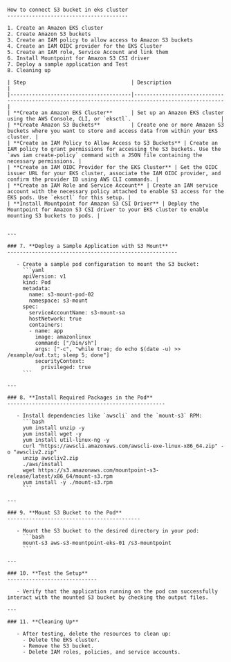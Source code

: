 
```

How to connect S3 bucket in eks cluster
---------------------------------------

1. Create an Amazon EKS cluster
2. Create Amazon S3 buckets
3. Create an IAM policy to allow access to Amazon S3 buckets
4. Create an IAM OIDC provider for the EKS Cluster
5. Create an IAM role, Service Account and link them
6. Install Mountpoint for Amazon S3 CSI driver
7. Deploy a sample application and Test
8. Cleaning up

| Step                                  | Description                                                                                       |
|---------------------------------------|---------------------------------------------------------------------------------------------------|
| **Create an Amazon EKS Cluster**      | Set up an Amazon EKS cluster using the AWS Console, CLI, or `eksctl`.                             |
| **Create Amazon S3 Buckets**          | Create one or more Amazon S3 buckets where you want to store and access data from within your EKS cluster. |
| **Create an IAM Policy to Allow Access to S3 Buckets** | Create an IAM policy to grant permissions for accessing the S3 buckets. Use the `aws iam create-policy` command with a JSON file containing the necessary permissions. |
| **Create an IAM OIDC Provider for the EKS Cluster** | Get the OIDC issuer URL for your EKS cluster, associate the IAM OIDC provider, and confirm the provider ID using AWS CLI commands. |
| **Create an IAM Role and Service Account** | Create an IAM service account with the necessary policy attached to enable S3 access for the EKS pods. Use `eksctl` for this setup. |
| **Install Mountpoint for Amazon S3 CSI Driver** | Deploy the Mountpoint for Amazon S3 CSI driver to your EKS cluster to enable mounting S3 buckets to pods. |


---

### 7. **Deploy a Sample Application with S3 Mount**
-------------------------------------------------------

   - Create a sample pod configuration to mount the S3 bucket:
     ```yaml
     apiVersion: v1
     kind: Pod
     metadata:
       name: s3-mount-pod-02
       namespace: s3-mount
     spec:
       serviceAccountName: s3-mount-sa
       hostNetwork: true
       containers:
       - name: app
         image: amazonlinux
         command: ["/bin/sh"]
         args: ["-c", "while true; do echo $(date -u) >> /example/out.txt; sleep 5; done"]
         securityContext:
           privileged: true
     ```

---

### 8. **Install Required Packages in the Pod**
---------------------------------------------------

   - Install dependencies like `awscli` and the `mount-s3` RPM:
     ```bash
     yum install unzip -y
     yum install wget -y
     yum install util-linux-ng -y
     curl "https://awscli.amazonaws.com/awscli-exe-linux-x86_64.zip" -o "awscliv2.zip"
     unzip awscliv2.zip
     ./aws/install
     wget https://s3.amazonaws.com/mountpoint-s3-release/latest/x86_64/mount-s3.rpm
     yum install -y ./mount-s3.rpm
     ```

---

### 9. **Mount S3 Bucket to the Pod**
-------------------------------------------

   - Mount the S3 bucket to the desired directory in your pod:
     ```bash
     mount-s3 aws-s3-mountpoint-eks-01 /s3-mountpoint
     ```

---

### 10. **Test the Setup**
-----------------------------

   - Verify that the application running on the pod can successfully interact with the mounted S3 bucket by checking the output files.

---

### 11. **Cleaning Up**

   - After testing, delete the resources to clean up:
     - Delete the EKS cluster.
     - Remove the S3 bucket.
     - Delete IAM roles, policies, and service accounts.


```
